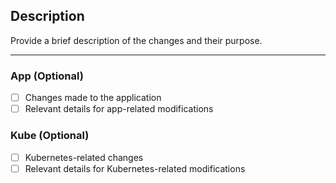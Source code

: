 ## Description

Provide a brief description of the changes and their purpose.

---

### App (Optional)

- [ ] Changes made to the application
- [ ] Relevant details for app-related modifications

### Kube (Optional)

- [ ] Kubernetes-related changes
- [ ] Relevant details for Kubernetes-related modifications